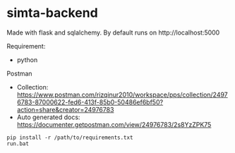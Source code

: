 # simta-backend
 
Made with flask and sqlalchemy. By default runs on http://localhost:5000

Requirement:
- python

Postman
- Collection: https://www.postman.com/rizqinur2010/workspace/pps/collection/24976783-87000622-fed6-413f-85b0-50486ef6bf50?action=share&creator=24976783
- Auto generated docs: https://documenter.getpostman.com/view/24976783/2s8YzZPK75

```
pip install -r /path/to/requirements.txt
run.bat
```
